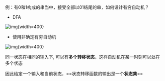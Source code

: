 例：有0和1构成的串当中，接受全部以01结尾的串，如何设计有穷自动机？

- DFA

![img](https://github.com/DINOREXNB/DINOREXNB.github.io/blob/main/docs/images/xsyy4-1.png?raw=true){width=400}

- 使用非确定有穷自动机

![img](https://github.com/DINOREXNB/DINOREXNB.github.io/blob/main/docs/images/xsyy4-2.png?raw=true){width=400}

同一状态在相同的输入下, 可以有**多个转移状态**，这样自动机在某一时刻可以处在多个状态

因此给定一个输入和当前状态，==状态转移函数的输出是一个**状态集**==



